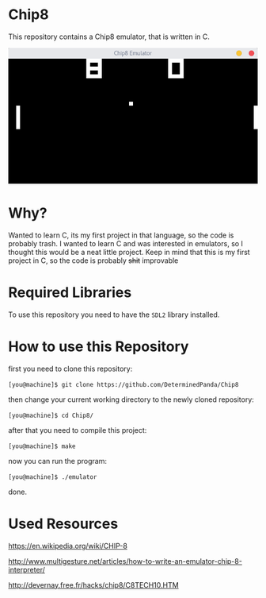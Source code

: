 # Chip8

This repository contains a Chip8 emulator, that is written in C.

![emulator in action](images/Emulator.png)

# Why?

Wanted to learn C, its my first project in that language, so the code is probably trash.
I wanted to learn C and was interested in emulators, so I thought this would be a neat little project.
Keep in mind that this is my first project in C, so the code is probably ~~shit~~ improvable

# Required Libraries

To use this repository you need to have the `SDL2` library installed.


# How to use this Repository

first you need to clone this repository:

`[you@machine]$ git clone https://github.com/DeterminedPanda/Chip8`

then change your current working directory to the newly cloned repository:

`[you@machine]$ cd Chip8/`

after that you need to compile this project:

`[you@machine]$ make`

now you can run the program:

`[you@machine]$ ./emulator`

done.


# Used Resources
https://en.wikipedia.org/wiki/CHIP-8

http://www.multigesture.net/articles/how-to-write-an-emulator-chip-8-interpreter/

http://devernay.free.fr/hacks/chip8/C8TECH10.HTM
